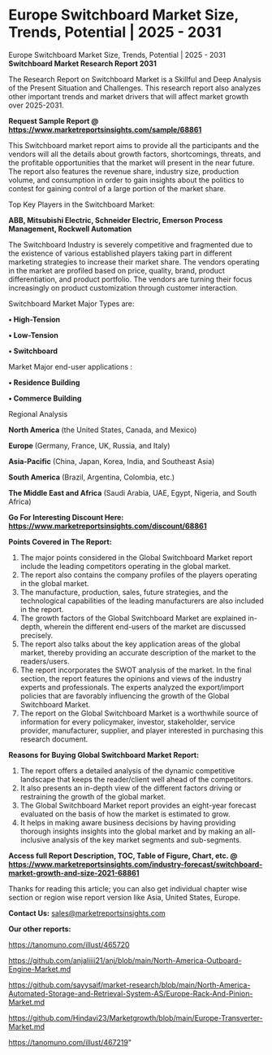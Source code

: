 # Europe Switchboard Market Size, Trends, Potential | 2025 - 2031
 Europe Switchboard Market Size, Trends, Potential | 2025 - 2031
<strong>Switchboard Market Research Report 2031</strong>

The Research Report on Switchboard Market is a Skillful and Deep Analysis of the Present Situation and Challenges. This research report also analyzes other important trends and market drivers that will affect market growth over 2025-2031.

<strong>Request Sample Report @ <a href=https://www.marketreportsinsights.com/sample/68861>https://www.marketreportsinsights.com/sample/68861</a></strong>

This Switchboard market report aims to provide all the participants and the vendors will all the details about growth factors, shortcomings, threats, and the profitable opportunities that the market will present in the near future. The report also features the revenue share, industry size, production volume, and consumption in order to gain insights about the politics to contest for gaining control of a large portion of the market share.

Top Key Players in the Switchboard Market:

<strong>ABB, Mitsubishi Electric, Schneider Electric, Emerson Process Management, Rockwell Automation</strong>

The Switchboard Industry is severely competitive and fragmented due to the existence of various established players taking part in different marketing strategies to increase their market share. The vendors operating in the market are profiled based on price, quality, brand, product differentiation, and product portfolio. The vendors are turning their focus increasingly on product customization through customer interaction.

Switchboard Market Major Types are:

<strong>• High-Tension

• Low-Tension

• Switchboard</strong>

Market Major end-user applications :

<strong>• Residence Building

• Commerce Building</strong>

Regional Analysis

</u><strong><b>North America</b></strong> (the United States, Canada, and Mexico)

<strong><b>Europe </b></strong>(Germany, France, UK, Russia, and Italy)

<strong><b>Asia-Pacific</b></strong> (China, Japan, Korea, India, and Southeast Asia)

<strong><b>South America</b></strong> (Brazil, Argentina, Colombia, etc.)

<strong><b>The Middle East and Africa</b></strong> (Saudi Arabia, UAE, Egypt, Nigeria, and South Africa)

<strong>Go For Interesting Discount Here: <a href=https://www.marketreportsinsights.com/discount/68861>https://www.marketreportsinsights.com/discount/68861</a></strong>

<strong>Points Covered in The Report:</strong>
<ol>
  <li>The major points considered in the Global Switchboard Market report include the leading competitors operating in the global market.</li>
  <li>The report also contains the company profiles of the players operating in the global market.</li>
  <li>The manufacture, production, sales, future strategies, and the technological capabilities of the leading manufacturers are also included in the report.</li>
  <li>The growth factors of the Global Switchboard Market are explained in-depth, wherein the different end-users of the market are discussed precisely.</li>
  <li>The report also talks about the key application areas of the global market, thereby providing an accurate description of the market to the readers/users.</li>
  <li>The report incorporates the SWOT analysis of the market. In the final section, the report features the opinions and views of the industry experts and professionals. The experts analyzed the export/import policies that are favorably influencing the growth of the Global Switchboard Market.</li>
  <li>The report on the Global Switchboard Market is a worthwhile source of information for every policymaker, investor, stakeholder, service provider, manufacturer, supplier, and player interested in purchasing this research document.</li>
</ol>
<strong>Reasons for Buying Global Switchboard Market Report:</strong>

<ol>
  <li>The report offers a detailed analysis of the dynamic competitive landscape that keeps the reader/client well ahead of the competitors.</li>
  <li>It also presents an in-depth view of the different factors driving or restraining the growth of the global market.</li>
  <li>The Global Switchboard Market report provides an eight-year forecast evaluated on the basis of how the market is estimated to grow.</li>
  <li>It helps in making aware business decisions by having providing thorough insights insights into the global market and by making an all-inclusive analysis of the key market segments and sub-segments.</li>
</ol>
<strong>Access full Report Description, TOC, Table of Figure, Chart, etc. @ <a href=https://www.marketreportsinsights.com/industry-forecast/switchboard-market-growth-and-size-2021-68861>https://www.marketreportsinsights.com/industry-forecast/switchboard-market-growth-and-size-2021-68861</a></strong>


Thanks for reading this article; you can also get individual chapter wise section or region wise report version like Asia, United States, Europe.

<strong>Contact Us:</strong>
sales@marketreportsinsights.com

<strong>Our other reports:</strong>

<a href=https://tanomuno.com/illust/465720>https://tanomuno.com/illust/465720</a>

<a href=https://github.com/anjaliiii21/anj/blob/main/North-America-Outboard-Engine-Market.md>https://github.com/anjaliiii21/anj/blob/main/North-America-Outboard-Engine-Market.md</a>

<a href=https://github.com/sayysaif/market-research/blob/main/North-America-Automated-Storage-and-Retrieval-System-AS/Europe-Rack-And-Pinion-Market.md>https://github.com/sayysaif/market-research/blob/main/North-America-Automated-Storage-and-Retrieval-System-AS/Europe-Rack-And-Pinion-Market.md</a>

<a href=https://github.com/Hindavi23/Marketgrowth/blob/main/Europe-Transverter-Market.md>https://github.com/Hindavi23/Marketgrowth/blob/main/Europe-Transverter-Market.md</a>

<a href=https://tanomuno.com/illust/467219>https://tanomuno.com/illust/467219</a>"
